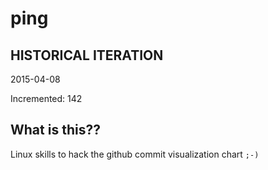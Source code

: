 # ping

## HISTORICAL ITERATION
2015-04-08

Incremented: 142

## What is this?? 
Linux skills to hack the github commit visualization chart `;-)`
